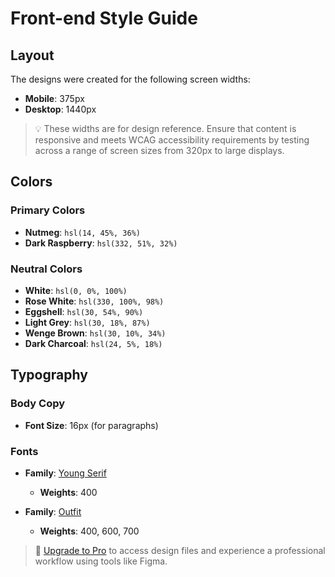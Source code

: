 # Front-end Style Guide

## Layout

The designs were created for the following screen widths:

- **Mobile**: 375px
- **Desktop**: 1440px

> 💡 These widths are for design reference. Ensure that content is responsive and meets WCAG accessibility requirements by testing across a range of screen sizes from 320px to large displays.

## Colors

### Primary Colors

- **Nutmeg**: `hsl(14, 45%, 36%)`
- **Dark Raspberry**: `hsl(332, 51%, 32%)`

### Neutral Colors

- **White**: `hsl(0, 0%, 100%)`
- **Rose White**: `hsl(330, 100%, 98%)`
- **Eggshell**: `hsl(30, 54%, 90%)`
- **Light Grey**: `hsl(30, 18%, 87%)`
- **Wenge Brown**: `hsl(30, 10%, 34%)`
- **Dark Charcoal**: `hsl(24, 5%, 18%)`

## Typography

### Body Copy

- **Font Size**: 16px (for paragraphs)

### Fonts

- **Family**: [Young Serif](https://fonts.google.com/specimen/Young+Serif)

  - **Weights**: 400

- **Family**: [Outfit](https://fonts.google.com/specimen/Outfit)
  - **Weights**: 400, 600, 700

> 💎 [Upgrade to Pro](https://www.frontendmentor.io/pro?ref=style-guide) to access design files and experience a professional workflow using tools like Figma.
